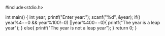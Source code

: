 #include<stdio.h>

int main()
{
    int year;
    printf("Enter year:");
    scanf("%d", &year);
    if(( year%4==0 && year%100!=0) ||year%400==0){
        printf("The year is a leap year");
    }
        else{
            printf("The year is not a leap year");
        }
    return 0;
}
